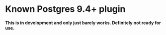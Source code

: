 # Known Postgres 9.4+ plugin


**This is in development and only just barely works. Definitely not ready for use.**
